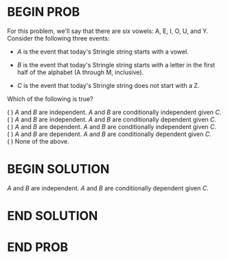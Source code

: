 # BEGIN PROB

For this problem, we'll say that there are six vowels: A, E, I, O, U, and Y. Consider the following three events:

-   $A$ is the event that today's Stringle string starts with a vowel.

-   $B$ is the event that today's Stringle string starts with a letter
    in the first half of the alphabet (A through M, inclusive).

-   $C$ is the event that today's Stringle string does not start with a
    Z.

Which of the following is true?

( ) $A$ and $B$ are independent. $A$ and $B$ are conditionally
independent given $C$.\
( ) $A$ and $B$ are independent. $A$ and $B$ are conditionally dependent
given $C$.\
( ) $A$ and $B$ are dependent. $A$ and $B$ are conditionally independent
given $C$.\
( ) $A$ and $B$ are dependent. $A$ and $B$ are conditionally dependent
given $C$.\
( ) None of the above.

# BEGIN SOLUTION

$A$ and $B$ are independent. $A$ and $B$ are conditionally dependent given $C$.

# END SOLUTION

# END PROB